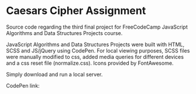 # Caesars Cipher Assignment

Source code regarding the third final project for FreeCodeCamp JavaScript Algorithms and Data Structures Projects course.

JavaScript Algorithms and Data Structures Projects were built with HTML, SCSS and JS/jQuery using CodePen. For local viewing purposes, SCSS files were manually modified to css, added media queries for different devices and a css reset file (normalize.css). Icons provided by FontAwesome.

Simply download and run a local server.

CodePen link: 
